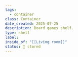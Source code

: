 ```yaml
---
tags:
  - container
class: Container
date_created: 2025-07-25
description: Board games shelf.
type: shelf
label: 
inside_of: "[[Living room]]"
status: 🎒 stored
---
```

